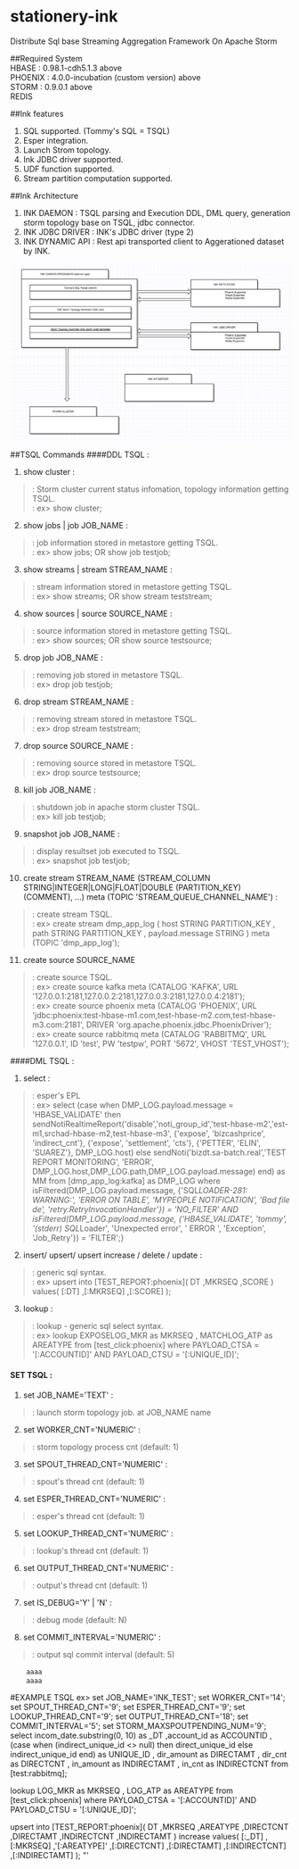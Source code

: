 # stationery-ink
Distribute Sql base Streaming Aggregation Framework On Apache Storm

##Required System    
HBASE : 0.98.1-cdh5.1.3 above    
PHOENIX : 4.0.0-incubation (custom version) above    
STORM : 0.9.0.1 above    
REDIS    

##Ink features
1. SQL supported. (Tommy's SQL = TSQL)    
2. Esper integration.    
3. Launch Strom topology.    
4. Ink JDBC driver supported.    
5. UDF function supported.  
6. Stream partition computation supported.  

##Ink Architecture
1. INK DAEMON : TSQL parsing and Execution DDL, DML query, generation storm topology base on TSQL, jdbc connector.  
2. INK JDBC DRIVER : INK's JDBC driver (type 2)  
3. INK DYNAMIC API : Rest api transported client to Aggerationed dataset by INK.  

![GitHub Logo](/ink.png)

##TSQL Commands
####DDL TSQL : 

1. show cluster :   
> : Storm cluster current status infomation, topology information getting TSQL.  
> : ex> show cluster;  

2. show jobs | job JOB_NAME :  
> : job information stored in metastore getting TSQL.  
> : ex> show jobs; OR show job testjob;  

3. show streams | stream STREAM_NAME :   
> : stream information stored in metastore getting TSQL.  
> : ex> show streams; OR show stream teststream;  

4. show sources | source SOURCE_NAME :  
> : source information stored in metastore getting TSQL.  
> : ex> show sources; OR show source testsource;  

5. drop job JOB_NAME :  
> : removing job stored in metastore TSQL.  
> : ex> drop job testjob;  

6. drop stream STREAM_NAME :  
> : removing stream stored in metastore TSQL.  
> : ex> drop stream teststream;  

7. drop source SOURCE_NAME :  
> : removing source stored in metastore TSQL.  
> : ex> drop source testsource;  

8. kill job JOB_NAME :  
> : shutdown job in apache storm cluster TSQL.  
> : ex> kill job testjob;  
 
9. snapshot job JOB_NAME :  
> : display resultset job executed to TSQL.  
> : ex> snapshot job testjob;  

10. create stream STREAM_NAME (STREAM_COLUMN STRING|INTEGER|LONG|FLOAT|DOUBLE (PARTITION_KEY) (COMMENT), ...)  meta (TOPIC 'STREAM_QUEUE_CHANNEL_NAME') :  
> : create stream TSQL.  
> : ex> create stream dmp_app_log ( host STRING PARTITION_KEY , path STRING PARTITION_KEY , payload.message STRING  ) meta (TOPIC 'dmp_app_log');  

11. create source SOURCE_NAME 
> : create source TSQL.  
> : ex> create source kafka meta (CATALOG 'KAFKA', URL '127.0.0.1:2181,127.0.0.2:2181,127.0.0.3:2181,127.0.0.4:2181');  
> : ex> create source phoenix meta (CATALOG 'PHOENIX', URL 'jdbc:phoenix:test-hbase-m1.com,test-hbase-m2.com,test-hbase-m3.com:2181', DRIVER 'org.apache.phoenix.jdbc.PhoenixDriver');  
> : ex> create source rabbitmq meta (CATALOG 'RABBITMQ', URL '127.0.0.1', ID 'test', PW 'testpw', PORT '5672', VHOST 'TEST_VHOST');  

####DML TSQL :  

1. select  :  
> : esper's EPL  
> : ex>  select (case when DMP_LOG.payload.message = 'HBASE_VALIDATE' then
		sendNotiRealtimeReport('disable','noti_group_id','test-hbase-m2','est-m1,srchad-hbase-m2,test-hbase-m3', {'expose', 'bizcashprice', 'indirect_cnt'}, {'expose', 'settlement', 'cts'}, {'PETTER', 'ELIN', 'SUAREZ'}, DMP_LOG.host)
	else 
		sendNoti('bizdt.sa-batch.real','TEST REPORT MONITORING', 'ERROR', DMP_LOG.host,DMP_LOG.path,DMP_LOG.payload.message)
	end) as MM
from 
 	[dmp_app_log:kafka] as DMP_LOG 
where 
	isFiltered(DMP_LOG.payload.message, {'SQL*LOADER-281: WARNING:', 'ERROR ON TABLE', 'MYPEOPLE NOTIFICATION', 'Bad file de', 'retry.RetryInvocationHandler'}) = 'NO_FILTER'
	AND
	isFiltered(DMP_LOG.payload.message, {'HBASE_VALIDATE', 'tommy', '(stderr) SQL*Loader',  'Unexpected error', ' ERROR ', 'Exception', 'Job_Retry'}) = 'FILTER';}


2. insert/ upsert/ upsert increase / delete / update :  
> : generic sql syntax.  
> : ex>  upsert into [TEST_REPORT:phoenix](
	DT
	,MKRSEQ
	,SCORE
) 
values( 
	[:DT]
	,[:MKRSEQ] 
	,[:SCORE] );  

3. lookup :  
> : lookup - generic sql select syntax.  
> : ex>  lookup 
	EXPOSELOG_MKR as MKRSEQ
	, MATCHLOG_ATP as AREATYPE
from 
	[test_click:phoenix]
where
	PAYLOAD_CTSA = '[:ACCOUNTID]' AND PAYLOAD_CTSU = '[:UNIQUE_ID]';  



#### SET TSQL :  

1. set JOB_NAME='TEXT' :  
> : launch storm topology job. at JOB_NAME name   

2. set WORKER_CNT='NUMERIC' :  
> : storm topology process cnt (default: 1) 

3. set SPOUT_THREAD_CNT='NUMERIC' :  
> : spout's thread cnt  (default: 1) 

4. set ESPER_THREAD_CNT='NUMERIC' :  
> : esper's thread cnt  (default: 1) 

5. set LOOKUP_THREAD_CNT='NUMERIC' :  
> : lookup's thread cnt  (default: 1)

6. set OUTPUT_THREAD_CNT='NUMERIC' :  
> : output's thread cnt  (default: 1)

7. set IS_DEBUG='Y' | 'N' :  
> : debug mode   (default: N)

8. set COMMIT_INTERVAL='NUMERIC' :  
> : output sql commit interval (default: 5)  

		aaaa
		aaaa
#EXAMPLE TSQL
ex> 
set JOB_NAME='INK_TEST';
set WORKER_CNT='14';
set SPOUT_THREAD_CNT='9';
set ESPER_THREAD_CNT='9';
set LOOKUP_THREAD_CNT='9';
set OUTPUT_THREAD_CNT='18';
set COMMIT_INTERVAL='5';
set STORM_MAXSPOUTPENDING_NUM='9';
select 
	incom_date.substring(0, 10) as _DT
	,account_id as ACCOUNTID
	,(case when (indirect_unique_id <> null) then direct_unique_id else indirect_unique_id end) as UNIQUE_ID
	, dir_amount as DIRECTAMT
	, dir_cnt as DIRECTCNT
	, in_amount as INDIRECTAMT
	, in_cnt as INDIRECTCNT
from 
	[test:rabbitmq];
	
lookup 
	LOG_MKR as MKRSEQ
	, LOG_ATP as AREATYPE
from 
	[test_click:phoenix]
where
	PAYLOAD_CTSA = '[:ACCOUNTID]' AND PAYLOAD_CTSU = '[:UNIQUE_ID]';

upsert into [TEST_REPORT:phoenix](
	DT
	,MKRSEQ
	,AREATYPE
	,DIRECTCNT
	,DIRECTAMT
	,INDIRECTCNT
	,INDIRECTAMT
) 
increase values( 
	[:_DT]
	,[:MKRSEQ] 
	,'[:AREATYPE]'
	,[:DIRECTCNT] 
	,[:DIRECTAMT] 
	,[:INDIRECTCNT] 
	,[:INDIRECTAMT] 
);
"'
